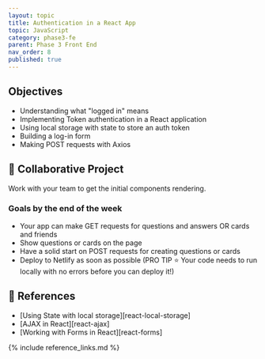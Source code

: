 ```yaml
---
layout: topic
title: Authentication in a React App
topic: JavaScript
category: phase3-fe
parent: Phase 3 Front End
nav_order: 8
published: true
---
```


## Objectives

- Understanding what "logged in" means
- Implementing Token authentication in a React application
- Using local storage with state to store an auth token
- Building a log-in form
- Making POST requests with Axios

## 🎯 Collaborative Project

Work with your team to get the initial components rendering.

### Goals by the end of the week

- Your app can make GET requests for questions and answers OR cards and friends
- Show questions or cards on the page
- Have a solid start on POST requests for creating questions or cards
- Deploy to Netlify as soon as possible (PRO TIP ⭐ Your code needs to run locally with no errors before you can deploy it!)

## 🔖 References

- [Using State with local storage][react-local-storage]
- [AJAX in React][react-ajax]
- [Working with Forms in React][react-forms]

{% include reference_links.md %}
